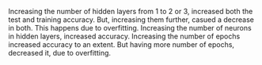 Increasing the number of hidden layers from 1 to 2 or 3, increased both the test and training accuracy. But, increasing them further, casued a decrease in both. This happens due to overfitting. Increasing the number of neurons in hidden layers, increased accuracy. Increasing the number of epochs increased accuracy to an extent. But having more number of epochs, decreased it, due to overfitting.
